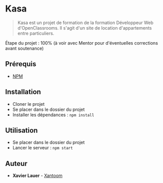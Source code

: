 # Kasa #

> Kasa est un projet de formation de la formation Développeur Web d'OpenClassrooms. Il s'agit d'un site de location d'appartements entre particuliers.

Étape du projet : 100% (à voir avec Mentor pour d'éventuelles corrections avant soutenance)

## Prérequis ##

- [NPM](https://www.npmjs.com/)

## Installation ##

- Cloner le projet
- Se placer dans le dossier du projet
- Installer les dépendances : `npm install`
  
## Utilisation ##

- Se placer dans le dossier du projet
- Lancer le serveur : `npm start`

## Auteur ##
* **Xavier Lauer** - [Xantoom](https://github.com/Xantoom)
